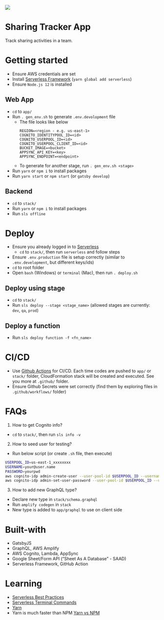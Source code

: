 ![](https://github.com/nguyen190887/badge-scanner-app/workflows/Build%20&%20Deploy/badge.svg)

# Sharing Tracker App
Track sharing activities in a team.

# Getting started
- Ensure AWS credentials are set
- Install [Serverless Framework](https://serverless.com/) (`yarn global add serverless`)
- Ensure `Node.js 12` is installed

## Web App
- `cd` to `app/`
- Run `. gen_env.sh` to generate `.env.devolopment` file
  - The file looks like below
    ```
    REGION=<region - e.g. us-east-1>
    COGNITO_IDENTITYPOOL_ID=<id>
    COGNITO_USERPOOL_ID=<id>
    COGNITO_USERPOOL_CLIENT_ID=<id>
    BUCKET_IMAGE=<bucket>
    APPSYNC_API_KEY=<key>
    APPSYNC_ENDPOINT=<endpoint>
    ```
  - To generate for another stage, run `. gen_env.sh <stage>`
- Run `yarn` or `npm i` to install packages
- Run `yarn start` or `npm start` (or `gatsby develop`)

## Backend
- `cd` to `stack/`
- Run `yarn` or `npm i` to install packages
- Run `sls offline`

# Deploy
- Ensure you already logged in to [Serverless](https://dashboard.serverless.com/)
  - `cd` to `stack/`, then run `serverless` and follow steps
- Ensure `.env.production` file is setup correctly (similar to `.env.development`, but different keys/ids)
- `cd` to root folder
- Open `bash` (Windows) or `terminal` (Mac), then run `. deploy.sh`

## Deploy using stage
- `cd` to `stack/`
- Run `sls deploy --stage <stage_name>` (allowed stages are currently: `dev`, `qa`, `prod`)

## Deploy a function
- Run `sls deploy function -f <fn_name>`

# CI/CD
- Use [Github Actions](https://github.com/features/actions) for CI/CD. Each time codes are pushed to `app/` or `stack/` folder, CloudFormation stack will be created and executed. See you more at `.github/` folder.
- Ensure Github Secrets were set correctly (find them by exploring files in `.github/workflows/` folder)

# FAQs
1. How to get Cognito info?
  - `cd` to `stack/`, then run `sls info -v`

2. How to seed user for testing?
  - Run below script (or create `.sh` file, then execute)
  ```bash
  USERPOOL_ID=us-east-1_xxxxxxxx
  USERNAME=your@user.name
  PASSWORD=yourpwd
  aws cognito-idp admin-create-user --user-pool-id $USERPOOL_ID --username $USERNAME 
  aws cognito-idp admin-set-user-password --user-pool-id $USERPOOL_ID --username $USERNAME --password $PASSWORD --permanent
  ```

3. How to add new GraphQL type?
  - Declare new type in `stack/schema.graphql`
  - Run `amplify codegen` in `stack`
  - New type is added to `app/graphql` to use on client side 

# Built-with
- GatsbyJS
- GraphQL, AWS Amplify
- AWS Cognito, Lambda, AppSync
- Google Sheet/Form API (“Sheet As A Database” - SAAD)
- Serverless Framework, GitHub Action

# Learning
- [Serverless Best Practices](https://medium.com/@PaulDJohnston/serverless-best-practices-b3c97d551535)
- [Serverless Terminal Commands](https://lorenstewart.me/2017/09/19/serverless-framework-terminal-commands/)
- [Yarn](https://yarnpkg.com/en/docs)
- Yarn is much faster than NPM [Yarn vs NPM](https://medium.com/@j.dumadag718/yarn-vs-npm-b2d58289fb9b)

